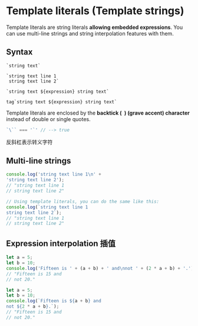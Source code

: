 # Template literals (Template strings)

Template literals are string literals **allowing embedded expressions**. You can use multi-line strings and string interpolation features with them.

## Syntax
```
`string text`

`string text line 1
 string text line 2`

`string text ${expression} string text`

tag`string text ${expression} string text`
```

Template literals are enclosed by the **backtick (` `)  (grave accent) character** instead of double or single quotes.

```javascript
`\`` === '`' // --> true
```
反斜杠表示转义字符

## Multi-line strings
```javascript
console.log('string text line 1\n' +
'string text line 2');
// "string text line 1
// string text line 2"

// Using template literals, you can do the same like this:
console.log(`string text line 1
string text line 2`);
// "string text line 1
// string text line 2"
```

## Expression interpolation 插值
```javascript
let a = 5;
let b = 10;
console.log('Fifteen is ' + (a + b) + ' and\nnot ' + (2 * a + b) + '.');
// "Fifteen is 15 and
// not 20."

let a = 5;
let b = 10;
console.log(`Fifteen is ${a + b} and
not ${2 * a + b}.`);
// "Fifteen is 15 and
// not 20."

```